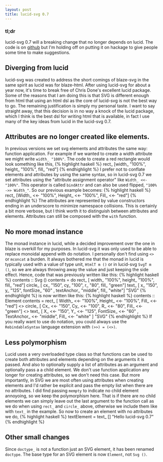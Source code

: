 ```yaml
---
layout: post
title: lucid-svg 0.7
---
```


### tl;dr
lucid-svg 0.7 will a breaking change that no longer depends on lucid.
The code is on [github](https://github.com/jeffreyrosenbluth/lucid-svg) but I'm holding off on putting it on hackage to give people some time to make suggestions.

## Diverging from lucid
lucid-svg was created to address the short comings of blaze-svg in the same spirit as lucid was for blaze-html. After using lucid-svg for about a year now, it's time to break free of Chris Done's excellent lucid package. Some of the reasons that I am doing this is that SVG is different enough from html that using an html dsl as the core of lucid-svg is not the best way to go. The remaining justification is simply my personal taste. I want to say straight away, that this decision is in no way a knock of the lucid package, which I think is the best dsl for writing html that is available, in fact I use many of the key ideas from lucid in the lucid-svg 0.7.

## Attributes are no longer created like elements.
In previous versions we set svg elements and attributes the same way: function application. For example if we wanted to create a width attribute we might write ```width_ "100%"```. The code to create a red rectangle would look something like this,
{% highlight haskell %}
rect_ [width_ "100%", height_ "100%", fill_ "red"]
{% endhighlight %}
I prefer not to conflate elements and attributes by using the same syntax, so in lucid-svg 0.7 we set attributes using the "attribute assignment operator" like ```Width_ <<- "100%"```. This operator is called ```bindAttr``` and can also be used flipped, ```"100% ->> Width_"```. So our previous example becomes:
{% highlight haskell %}
rect_ [Width_ <<- "100%", Height_ <<- "100%", Fill_ <<- "red"]
{% endhighlight %}
The attributes are represented by value constructors ending in an underscore to minimize namespace collisions. This is certainly a bit more verbose, but I think worth it to distinguish between attributes and elements. Attributes can still be composed with the ```with``` function.

## No more monad instance
The monad instance in lucid, while a decided improvement over the one in blaze is overkill for my purposes. In lucid-svg it was only used to be able to replace monoidal append with do notation. I personally don't find using ```<>```  or ```mconcat``` a burden. It always bothered me that the monad in lucid is  typically used with a value of type unit, ```HtmlT m ()``` or in lucid-svg ```SvgT m ()```, so we are always throwing away the value and just keeping the side effect. Hence, code that was previously written like this:
{% highlight haskell %}
contents :: Svg ()
contents = do
  rect_   [ width_ "100%", height_ "100%", fill_ "red"]
  circle_ [ cx_ "150", cy_ "100", r_ "80", fill_ "green"]
  text_   [ x_ "150", y_ "125", fontSize_ "60"
          , textAnchor_ "middle", fill_ "white"] "SVG"
{% endhighlight %}
is now written like this:
{% highlight haskell %}
contents :: Element
contents =
     rect_   [ Width_ <<- "100%", Height_ <<- "100%", Fill_ <<- "red"]
  <> circle_ [ Cx_ <<- "150", Cy_ <<- "100", R_ <<- "80", Fill_ <<- "green"]
  <> text_   [ X_ <<- "150", Y_ <<- "125", FontSize_ <<- "60"
             , TextAnchor_ <<- "middle", Fill_ <<- "white" ] "SVG"
{% endhighlight %}
If you really want to use do notation, you could always use the ```RebindableSyntax``` language extension with ```(>>) = (<>)```.

## Less polymorphism
Lucid uses a very overloaded type class so that functions can be used to create both attributes and elements depending on the arguments it is passed. And also to optionally supply a list of attributes as an argument and optionally pass a a child element. We don't use function application any longer for creating attributes, so we don't need this case. But more importantly, in SVG we are most often using attributes when creating elements and I'd rather be explicit and pass the empty list when there are no attributes. I did find passing ```mempty``` to indicate no child element annoyoing, so we keep the polymorphism here. That is if there are no child elements we can simply leave out the last argument to the function call as we do when using ```rect_``` and ```circle_``` above, otherwise we include them like with ```text_``` in the example. So now to create an element with no attributes we do,
{% highlight haskell %}
textElement = text_ [] "Hello lucid-svg 0.7"
{% endhighlight %}


## Other small changes
Since ```doctype_``` is not a function just an SVG element, it has been renamed ```doctype```.
The base type for an SVG element is now ```Element```, not ```Svg ()```.
